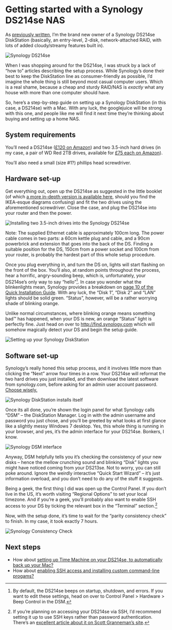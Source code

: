 # Getting started with a Synology DS214se NAS

As [previously written](/post/backup-your-shit), I’m the brand new owner of a Synology DS214se DiskStation (basically, an entry-level, 2-disk, network-attached RAID, with lots of added cloudy/streamy features built in).

![Synology DS214se](/media/ds214se.jpg)

When I was shopping around for the DS214se, I was struck by a lack of “how to” articles describing the setup process. While Synology’s done their best to keep the DiskStation line as consumer-friendly as possible, I’d imagine the whole thing is still beyond most casual computer users. Which is a real shame, because a cheap and sturdy RAID/NAS is *exactly* what any house with more than one computer should have.

So, here’s a step-by-step guide on setting up a Synology DiskStation (in this case, a DS214se) with a Mac. With any luck, the googlejuice will be strong with this one, and people like me will find it next time they’re thinking about buying and setting up a home NAS.

## System requirements

You’ll need a DS214se ([£120 on Amazon](http://www.amazon.co.uk/gp/product/B00FWURI8K/ref=as_li_qf_sp_asin_il_tl?ie=UTF8&camp=1634&creative=6738&creativeASIN=B00FWURI8K&linkCode=as2&tag=zarsblo05-21)) and two 3.5-inch hard drives (in my case, a pair of WD Red 2TB drives, available for [£75 each on Amazon](http://www.amazon.co.uk/gp/product/B008JJLZ7G/ref=as_li_qf_sp_asin_il_tl?ie=UTF8&camp=1634&creative=6738&creativeASIN=B008JJLZ7G&linkCode=as2&tag=zarsblo05-21)).

You’ll also need a small (size #1?) phillips head screwdriver.

## Hardware set-up

Get everything out, open up the DS214se as suggested in the little booklet (of which [a more in-depth version is available here](http://ukdl.synology.com/download/Document/QIG/DiskStation/14-year/DS214se/Syno_QIG_2bay2_enu.pdf), should you find the IKEA-esque diagrams confusing) and fit the two drives using the aforementioned screwdriver. Close the case, and plug the DS214se into your router and then the power.

![Installing two 3.5-inch drives into the Synology DS214se](/media/synology-install-hardware.jpg)

Note: The supplied Ethernet cable is approximately 100cm long. The power cable comes in two parts: a 60cm kettle plug and cable, and a 90cm powerbrick and extension that goes into the back of the DS. Finding a suitable position for the DS, 150cm from a power socket and 100cm from your router, is probably the hardest part of this whole setup procedure.

Once you plug everything in, and turn the DS on, lights will start flashing on the front of the box. You’ll also, at random points throughout the process, hear a horrific, angry-sounding beep, which is, unfortunately, your DS214se’s only way to say “hello”[^1]. In case you wonder what the blinkenlights mean, Synology provides a breakdown on [page 10 of the Quick Installation Guide](http://ukdl.synology.com/download/Document/QIG/DiskStation/14-year/DS214se/Syno_QIG_2bay2_enu.pdf). With any luck, the “Disk 1”, “Disk 2” and “LAN” lights should be solid green. “Status”, however, will be a rather worrying shade of blinking orange.

[^1]: By default, the DS214se beeps on startup, shutdown, and errors. If you want to edit these settings, head on over to Control Panel > Hardware > Beep Control in the DSM.

Unlike normal circumstances, where blinking orange means something bad™ has happened, when your DS is new, an orange “Status” light is perfectly fine. Just head on over to <http://find.synology.com> which will somehow magically detect your DS and begin the setup guide.

![Setting up your Synology DiskStation](/media/synology-setup-1.png)

## Software set-up

Synology’s really honed this setup process, and it involves little more than clicking the “Next” arrow four times in a row. Your DS214se will reformat the two hard drives you just installed, and then download the latest software from synology.com, before asking for an admin user account password. [Choose wisely.](http://www.quickmeme.com/img/26/26bd8dc6936cc028c5ef0997b3da88e3cac8106d070a64380477fd5df9d5e867.jpg)

![Synology DiskStation installs itself](/media/synology-setup-2.png)

Once its all done, you’re shown the login panel for what Synology calls “DSM” – the DiskStation Manager. Log in with the admin username and password you just chose, and you’ll be greeted by what looks at first glance like a slightly messy Windows 7 desktop. Yes, this whole thing is running in your browser, and yes, it’s the admin interface for your DS214se. Bonkers, I know.

![Synology DSM interface](/media/synology-dsm.png)

Anyway, DSM helpfully tells you it’s checking the consistency of your new disks – hence the mellow crunching sound and blinking “Disk” lights you might have noticed coming from your DS213se. Not to worry, you can still poke around. Ignore the weirdly interactive “Quick Start Wizard” – it’s just information overload, and you don’t need to do any of the stuff it suggests.

Being a geek, the first thing I did was open up the Control Panel. If you don’t live in the US, it’s worth visiting “Regional Options” to set your local timezone. And if you’re a geek, you’ll probably also want to enable SSH access to your DS by ticking the relevant box in the “Terminal” section.[^2]

[^2]: If you’re planning on accessing your DS214se via SSH, I’d recommend setting it up to use SSH keys rather than password authentication. There’s an [excellent article about it on Scott Granneman’s site](http://www.chainsawonatireswing.com/2012/01/15/ssh-into-your-synology-diskstation-with-ssh-keys/).

Now, with the setup done, it’s time to wait for the “parity consistency check” to finish. In my case, it took exactly 7 hours.

![Synology Consistency Check](/media/synology-consistency-check.png)

## Next steps

* How about [setting up Time Machine on your DS214se, to automatically back up your Mac?](/post/time-machine-ds214se-nas)
* How about [enabling SSH access and installing custom command-line progams?](/post/ds214se-under-the-hood)

<meta name="description" content="An introduction to Synology’s network-attached drives, and how to set yours up with the minumum fuss.">

